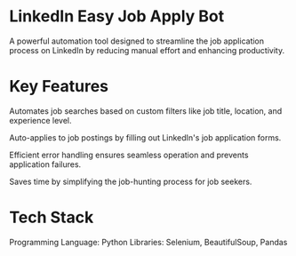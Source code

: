 # LinkedIn Easy Job Apply Bot
A powerful automation tool designed to streamline the job application process on LinkedIn by reducing manual effort and enhancing productivity.

# Key Features

 Automates job searches based on custom filters like job title, location, and experience level.

 Auto-applies to job postings by filling out LinkedIn's job application forms.

 Efficient error handling ensures seamless operation and prevents application failures.

 Saves time by simplifying the job-hunting process for job seekers.

# Tech Stack
Programming Language: Python
Libraries: Selenium, BeautifulSoup, Pandas

